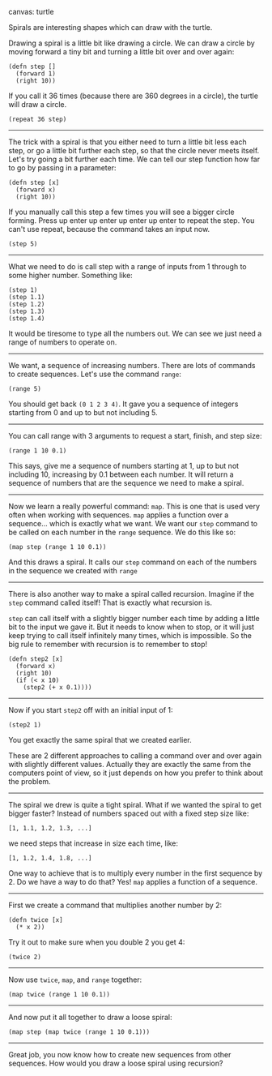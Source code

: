 canvas: turtle

Spirals are interesting shapes which can draw with the turtle.

Drawing a spiral is a little bit like drawing a circle.
We can draw a circle by moving forward a tiny bit and turning a little bit over and over again:

    (defn step []
      (forward 1)
      (right 10))

If you call it 36 times (because there are 360 degrees in a circle),
the turtle will draw a circle.

    (repeat 36 step)

---

The trick with a spiral is that you either need to turn a little bit less each step,
or go a little bit further each step, so that the circle never meets itself.
Let's try going a bit further each time. We can tell our step function how far to go by passing in a parameter:

    (defn step [x]
      (forward x)
      (right 10))

If you manually call this step a few times you will see a bigger circle forming.
Press up enter up enter up enter up enter to repeat the step.
You can't use repeat, because the command takes an input now.


    (step 5)

---

What we need to do is call step with a range of inputs from 1 through
to some higher number. Something like:

    (step 1)
    (step 1.1)
    (step 1.2)
    (step 1.3)
    (step 1.4)

It would be tiresome to type all the numbers out.
We can see we just need a range of numbers to operate on.

---

We want, a sequence of increasing numbers.
There are lots of commands to create sequences.
Let's use the command `range`:

    (range 5)

You should get back `(0 1 2 3 4)`.
It gave you a sequence of integers starting from 0 and up to but not including 5.

---

You can call range with 3 arguments to request a start, finish, and step size:

    (range 1 10 0.1)

This says, give me a sequence of numbers starting at 1,
up to but not including 10,
increasing by 0.1 between each number.
It will return a sequence of numbers that are the sequence we need to make a spiral.

---

Now we learn a really powerful command: `map`.
This is one that is used very often when working with sequences.
`map` applies a function over a sequence... which is exactly what we want.
We want our `step` command to be called on each number in the `range` sequence.
We do this like so:

    (map step (range 1 10 0.1))

And this draws a spiral.
It calls our `step` command on each of the numbers in the sequence we created with `range`

---

There is also another way to make a spiral called recursion.
Imagine if the `step` command called itself!
That is exactly what recursion is.

`step` can call itself with a slightly bigger number each time by adding a little bit to the input we gave it.
But it needs to know when to stop, or it will just keep trying to call itself infinitely many times, which is impossible.
So the big rule to remember with recursion is to remember to stop!

    (defn step2 [x]
      (forward x)
      (right 10)
      (if (< x 10)
        (step2 (+ x 0.1))))

---

Now if you start `step2` off with an initial input of 1:

    (step2 1)

You get exactly the same spiral that we created earlier.

These are 2 different approaches to calling a command
over and over again with slightly different values.
Actually they are exactly the same from the computers point of view,
so it just depends on how you prefer to think about the problem.

---

The spiral we drew is quite a tight spiral.
What if we wanted the spiral to get bigger faster?
Instead of numbers spaced out with a fixed step size like:

    [1, 1.1, 1.2, 1.3, ...]
     
we need steps that increase in size each time, like:

    [1, 1.2, 1.4, 1.8, ...]

One way to achieve that is to multiply every number in the first sequence by 2.
Do we have a way to do that? Yes! `map` applies a function of a sequence.

---

First we create a command that multiplies another number by 2:

    (defn twice [x]
      (* x 2))

Try it out to make sure when you double 2 you get 4:
      
    (twice 2)

---

Now use `twice`, `map`, and `range` together:

    (map twice (range 1 10 0.1))

---

And now put it all together to draw a loose spiral:

    (map step (map twice (range 1 10 0.1)))
    
---

Great job, you now know how to create new sequences from other sequences.
How would you draw a loose spiral using recursion?    
